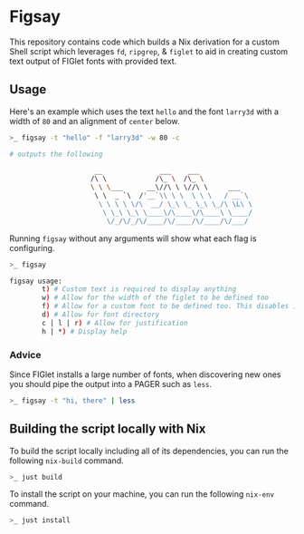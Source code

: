 # Figsay

This repository contains code which builds a Nix derivation for a custom Shell
script which leverages `fd`, `ripgrep`, & `figlet` to aid in creating custom
text output of FIGlet fonts with provided text.

## Usage

Here's an example which uses the text `hello` and the font `larry3d` with a
width of `80` and an alignment of `center` below.

```sh
>_ figsay -t "hello" -f "larry3d" -w 80 -c

# outputs the following

                     __              ___    ___
                    /\ \            /\_ \  /\_ \
                    \ \ \___      __\//\ \ \//\ \     ___
                     \ \  _ `\  /'__`\\ \ \  \ \ \   / __`\
                      \ \ \ \ \/\  __/ \_\ \_ \_\ \_/\ \L\ \
                       \ \_\ \_\ \____\/\____\/\____\ \____/
                        \/_/\/_/\/____/\/____/\/____/\/___/


```

Running `figsay` without any arguments will show what each flag is configuring.

```sh
>_ figsay

figsay usage:
        t) # Custom text is required to display anything
        w) # Allow for the width of the figlet to be defined too
        f) # Allow for a custom font to be defined too. This disables iterating
        d) # Allow for font directory
        c | l | r) # Allow for justification
        h | *) # Display help
```

### Advice

Since FIGlet installs a large number of fonts, when discovering new ones you
should pipe the output into a PAGER such as `less`.

```sh
>_ figsay -t "hi, there" | less
```

## Building the script locally with Nix

To build the script locally including all of its dependencies, you can run the
following `nix-build` command.

```sh
>_ just build
```

To install the script on your machine, you can run the following `nix-env`
command.

```sh
>_ just install
```
